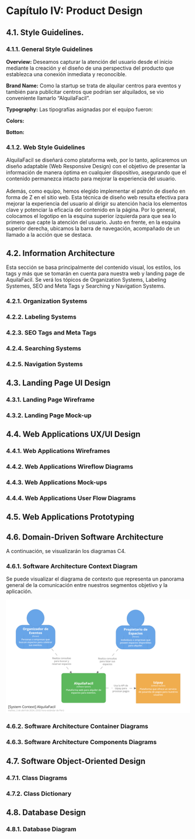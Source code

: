 # Capítulo IV: Product Design
## 4.1. Style Guidelines.
### 4.1.1. General Style Guidelines

**Overview:** <td>Deseamos capturar la atención del usuario desde el inicio mediante la creación y el diseño de una perspectiva del producto que establezca una conexión inmediata y reconocible.</td>

**Brand Name:** <td>Como la startup se trata de alquilar centros para eventos y también para publicitar centros que podrían ser alquilados, se vio conveniente llamarlo “AlquilaFacil”.</td>

**Typography:** <td>Las tipografías asignadas por el equipo fueron:</td>

**Colors:** <td></td>

**Botton:** <td></td>
### 4.1.2. Web Style Guidelines
<td>AlquilaFacil se diseñará como plataforma web, por lo tanto, aplicaremos un diseño adaptable (Web Responsive Design) con el objetivo de presentar la información de manera óptima en cualquier dispositivo, asegurando que el contenido permanezca intacto para mejorar la experiencia del usuario.</td>
<br><br>
<td>Además, como equipo, hemos elegido implementar el patrón de diseño en forma de Z en el sitio web. Esta técnica de diseño web resulta efectiva para mejorar la experiencia del usuario al dirigir su atención hacia los elementos clave y potenciar la eficacia del contenido en la página. Por lo general, colocamos el logotipo en la esquina superior izquierda para que sea lo primero que capte la atención del usuario. Justo en frente, en la esquina superior derecha, ubicamos la barra de navegación, acompañado de un llamado a la acción que se destaca.</td>

## 4.2. Information Architecture
Esta sección se basa principalmente del contenido visual, los estilos, los tags y más que se tomarán en cuenta para nuestra web y landing page de AquilaFacil. Se verá los tópicos de Organization Systems, Labeling Systemes, SEO and Meta Tags y Searching y Navigation Systems.
### 4.2.1. Organization Systems
### 4.2.2. Labeling Systems
### 4.2.3. SEO Tags and Meta Tags
### 4.2.4. Searching Systems
### 4.2.5. Navigation Systems
## 4.3. Landing Page UI Design
### 4.3.1. Landing Page Wireframe
### 4.3.2. Landing Page Mock-up
## 4.4. Web Applications UX/UI Design
### 4.4.1. Web Applications Wireframes
### 4.4.2. Web Applications Wireflow Diagrams
### 4.4.3. Web Applications Mock-ups
### 4.4.4. Web Applications User Flow Diagrams
## 4.5. Web Applications Prototyping
## 4.6. Domain-Driven Software Architecture
A continuación, se visualizarán los diagramas C4.
### 4.6.1. Software Architecture Context Diagram
Se puede visualizar el diagrama de contexto que representa un panorama general de la comunicación entre nuestros segmentos objetivo y la aplicación.

![contextDiagram](assets/contextDiagram.png)
### 4.6.2. Software Architecture Container Diagrams
### 4.6.3. Software Architecture Components Diagrams
## 4.7. Software Object-Oriented Design
### 4.7.1. Class Diagrams
### 4.7.2. Class Dictionary
## 4.8. Database Design
### 4.8.1. Database Diagram